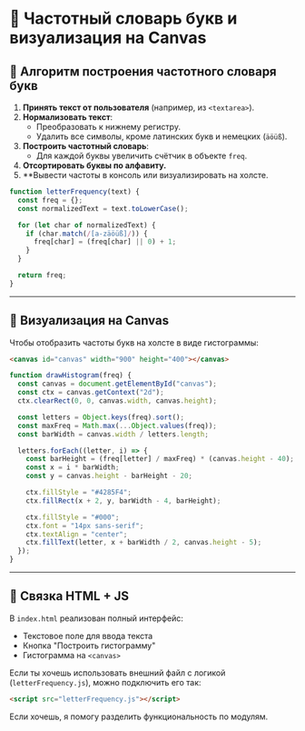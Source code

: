 # 📄 Частотный словарь букв и визуализация на Canvas

## 🧠 Алгоритм построения частотного словаря букв

1. **Принять текст от пользователя** (например, из `<textarea>`).
2. **Нормализовать текст**:
   - Преобразовать к нижнему регистру.
   - Удалить все символы, кроме латинских букв и немецких (`äöüß`).
3. **Построить частотный словарь**:
   - Для каждой буквы увеличить счётчик в объекте `freq`.
4. **Отсортировать буквы по алфавиту.**
5. **Вывести частоты в консоль или визуализировать на холсте.

```js
function letterFrequency(text) {
  const freq = {};
  const normalizedText = text.toLowerCase();

  for (let char of normalizedText) {
    if (char.match(/[a-zäöüß]/)) {
      freq[char] = (freq[char] || 0) + 1;
    }
  }

  return freq;
}
```

---

## 🎨 Визуализация на Canvas

Чтобы отобразить частоты букв на холсте в виде гистограммы:

```html
<canvas id="canvas" width="900" height="400"></canvas>
```

```js
function drawHistogram(freq) {
  const canvas = document.getElementById("canvas");
  const ctx = canvas.getContext("2d");
  ctx.clearRect(0, 0, canvas.width, canvas.height);

  const letters = Object.keys(freq).sort();
  const maxFreq = Math.max(...Object.values(freq));
  const barWidth = canvas.width / letters.length;

  letters.forEach((letter, i) => {
    const barHeight = (freq[letter] / maxFreq) * (canvas.height - 40);
    const x = i * barWidth;
    const y = canvas.height - barHeight - 20;

    ctx.fillStyle = "#4285F4";
    ctx.fillRect(x + 2, y, barWidth - 4, barHeight);

    ctx.fillStyle = "#000";
    ctx.font = "14px sans-serif";
    ctx.textAlign = "center";
    ctx.fillText(letter, x + barWidth / 2, canvas.height - 5);
  });
}
```

---

## 📂 Связка HTML + JS

В `index.html` реализован полный интерфейс:
- Текстовое поле для ввода текста
- Кнопка "Построить гистограмму"
- Гистограмма на `<canvas>`

Если ты хочешь использовать внешний файл с логикой (`letterFrequency.js`), можно подключить его так:

```html
<script src="letterFrequency.js"></script>
```

Если хочешь, я помогу разделить функциональность по модулям.